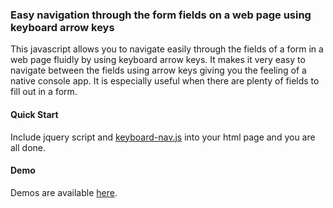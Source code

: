 ### Easy navigation through the form fields on a web page using keyboard arrow keys

This javascript allows you to navigate easily through the fields of a form in a web page fluidly by using keyboard arrow keys. It makes it very easy to navigate between the fields using arrow keys giving you the feeling of a native console app. It is especially useful when there are plenty of fields to fill out in a form.

#### Quick Start

Include jquery script and [keyboard-nav.js](html/javascript/keyboard-nav.js) into your html page and you are all done.

#### Demo

Demos are available [here](http://pramodshivale-samples.appspot.com/demos/keyboard-nav/).
